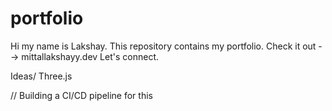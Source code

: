 # portfolio
Hi my name is Lakshay. This repository contains my portfolio. Check it out --> mittallakshayy.dev
Let's connect.

Ideas/ 
Three.js 

// Building a CI/CD pipeline for this 
